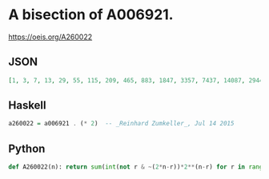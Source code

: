 # A bisection of A006921\.
https://oeis.org/A260022
## JSON
```JSON
[1, 3, 7, 13, 29, 55, 115, 209, 465, 883, 1847, 3357, 7437, 14087, 29443, 53505, 119041, 226051, 472839, 859405, 1903901, 3606327, 7537523, 13697489, 30474449, 57868403, 121045047, 220004381, 487391245, 923205639, 1929576451, 3506503681, 7801470977, 14814478339, 30987976711, 56321966093]
```
## Haskell
```Haskell
a260022 = a006921 . (* 2)  -- _Reinhard Zumkeller_, Jul 14 2015
```
## Python
```Python
def A260022(n): return sum(int(not r & ~(2*n-r))*2**(n-r) for r in range(n+1)) # _Chai Wah Wu_, Jun 20 2022
```
